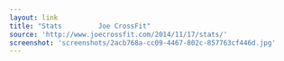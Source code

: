 ```yaml
---
layout: link
title: "Stats         Joe CrossFit"
source: 'http://www.joecrossfit.com/2014/11/17/stats/'
screenshot: 'screenshots/2acb768a-cc09-4467-802c-857763cf446d.jpg'
---
```


